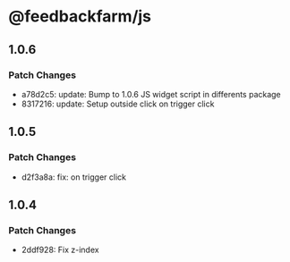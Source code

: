 # @feedbackfarm/js

## 1.0.6

### Patch Changes

- a78d2c5: update: Bump to 1.0.6 JS widget script in differents package
- 8317216: update: Setup outside click on trigger click

## 1.0.5

### Patch Changes

- d2f3a8a: fix: on trigger click

## 1.0.4

### Patch Changes

- 2ddf928: Fix z-index

